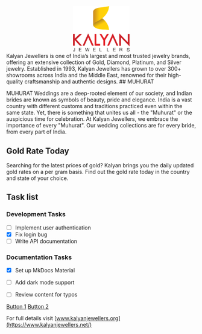 <div style="text-align: center;">
    <img src="assets/kj.png" alt="Kalyan Jewellers" style="width: 150px;">
</div>
Kalyan Jewellers is one of India’s largest and most trusted jewelry brands, offering an extensive collection of Gold, Diamond, Platinum, and Silver jewelry. Established in 1993, Kalyan Jewellers has grown to over 300+ showrooms across India and the Middle East, renowned for their high-quality craftsmanship and authentic designs.
## MUHURAT

MUHURAT
Weddings are a deep-rooted element of our society, and Indian brides are known as symbols of beauty, pride and elegance. India is a vast country with different customs and traditions practiced even within the same state. Yet, there is something that unites us all - the "Muhurat" or the auspicious time for celebration. At Kalyan Jewellers, we embrace the importance of every "Muhurat". Our wedding collections are for every bride, from every part of India.

## Gold Rate Today
Searching for the latest prices of gold? Kalyan brings you the daily updated gold rates on a per gram basis. Find out the gold rate today in the country and state of your choice.



## Task list
### Development Tasks
- [ ] Implement user authentication
- [x] Fix login bug
- [ ] Write API documentation

### Documentation Tasks
- [x] Set up MkDocs Material
- [ ] Add dark mode support
- [ ] Review content for typos


[Button 1](https://www.example.com/link1)
[Button 2](https://www.example.com/link2)

For full details visit [www.kalyanjewellers.org](https://www.kalyanjewellers.net/)
